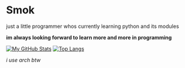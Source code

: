 # Smok

just a little programmer whos currently learning python and its modules

**im always looking forward to learn more and more in programming**

[![My GitHub Stats](https://github-readme-stats.vercel.app/api/?username=BigSmoke010&count_private=true&theme=tokyonight&showicons=true)]()   [![Top Langs](https://github-readme-stats.vercel.app/api/top-langs/?username=BigSmoke010&theme=tokyonight)](https://github.com/BigSmoke010/github-readme-stats)

_i use arch btw_



